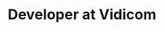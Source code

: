 ---
title: "Developer at Vidicom"
layout: single
permalink: /vidicom/
author_profile: true
toc: true
---